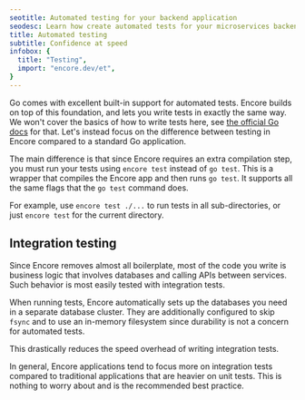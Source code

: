 ```yaml
---
seotitle: Automated testing for your backend application
seodesc: Learn how create automated tests for your microservices backend application, and run them automatically on deploy using Go and Encore.
title: Automated testing
subtitle: Confidence at speed
infobox: {
  title: "Testing",
  import: "encore.dev/et",
}
---
```


Go comes with excellent built-in support for automated tests.
Encore builds on top of this foundation, and lets you write tests in exactly the same way.
We won't cover the basics of how to write tests here, see [the official Go docs](https://golang.org/pkg/testing/) for that.
Let's instead focus on the difference between testing in Encore compared to a standard Go application.

The main difference is that since Encore requires an extra compilation step,
you must run your tests using `encore test` instead of `go test`. This is
a wrapper that compiles the Encore app and then runs `go test`. It supports
all the same flags that the `go test` command does.

For example, use `encore test ./...` to run tests in all sub-directories,
or just `encore test` for the current directory.

## Integration testing

Since Encore removes almost all boilerplate, most of the code you write
is business logic that involves databases and calling APIs between services.
Such behavior is most easily tested with integration tests.

When running tests, Encore automatically sets up the databases you need
in a separate database cluster. They are additionally configured to skip `fsync`
and to use an in-memory filesystem since durability is not a concern for automated tests.

This drastically reduces the speed overhead of writing integration tests.

In general, Encore applications tend to focus more on integration tests
compared to traditional applications that are heavier on unit tests.
This is nothing to worry about and is the recommended best practice.